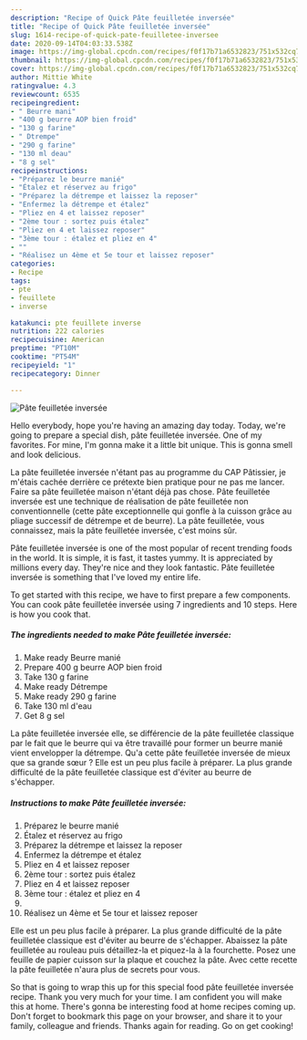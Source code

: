 ```yaml
---
description: "Recipe of Quick Pâte feuilletée inversée"
title: "Recipe of Quick Pâte feuilletée inversée"
slug: 1614-recipe-of-quick-pate-feuilletee-inversee
date: 2020-09-14T04:03:33.538Z
image: https://img-global.cpcdn.com/recipes/f0f17b71a6532823/751x532cq70/pate-feuilletee-inversee-photo-principale-de-la-recette.jpg
thumbnail: https://img-global.cpcdn.com/recipes/f0f17b71a6532823/751x532cq70/pate-feuilletee-inversee-photo-principale-de-la-recette.jpg
cover: https://img-global.cpcdn.com/recipes/f0f17b71a6532823/751x532cq70/pate-feuilletee-inversee-photo-principale-de-la-recette.jpg
author: Mittie White
ratingvalue: 4.3
reviewcount: 6535
recipeingredient:
- " Beurre mani"
- "400 g beurre AOP bien froid"
- "130 g farine"
- " Dtrempe"
- "290 g farine"
- "130 ml deau"
- "8 g sel"
recipeinstructions:
- "Préparez le beurre manié"
- "Étalez et réservez au frigo"
- "Préparez la détrempe et laissez la reposer"
- "Enfermez la détrempe et étalez"
- "Pliez en 4 et laissez reposer"
- "2ème tour : sortez puis étalez"
- "Pliez en 4 et laissez reposer"
- "3ème tour : étalez et pliez en 4"
- ""
- "Réalisez un 4ème et 5e tour et laissez reposer"
categories:
- Recipe
tags:
- pte
- feuillete
- inverse

katakunci: pte feuillete inverse 
nutrition: 222 calories
recipecuisine: American
preptime: "PT10M"
cooktime: "PT54M"
recipeyield: "1"
recipecategory: Dinner

---
```



![Pâte feuilletée inversée](https://img-global.cpcdn.com/recipes/f0f17b71a6532823/751x532cq70/pate-feuilletee-inversee-photo-principale-de-la-recette.jpg)

Hello everybody, hope you're having an amazing day today. Today, we're going to prepare a special dish, pâte feuilletée inversée. One of my favorites. For mine, I'm gonna make it a little bit unique. This is gonna smell and look delicious.

La pâte feuilletée inversée n&#39;étant pas au programme du CAP Pâtissier, je m&#39;étais cachée derrière ce prétexte bien pratique pour ne pas me lancer. Faire sa pâte feuilletée maison n&#39;étant déjà pas chose. Pâte feuilletée inversée est une technique de réalisation de pâte feuilletée non conventionnelle (cette pâte exceptionnelle qui gonfle à la cuisson grâce au pliage successif de détrempe et de beurre). La pâte feuilletée, vous connaissez, mais la pâte feuilletée inversée, c&#39;est moins sûr.

Pâte feuilletée inversée is one of the most popular of recent trending foods in the world. It is simple, it is fast, it tastes yummy. It is appreciated by millions every day. They're nice and they look fantastic. Pâte feuilletée inversée is something that I've loved my entire life.


To get started with this recipe, we have to first prepare a few components. You can cook pâte feuilletée inversée using 7 ingredients and 10 steps. Here is how you cook that.

<!--inarticleads1-->

##### The ingredients needed to make Pâte feuilletée inversée:

1. Make ready  Beurre manié
1. Prepare 400 g beurre AOP bien froid
1. Take 130 g farine
1. Make ready  Détrempe
1. Make ready 290 g farine
1. Take 130 ml d&#39;eau
1. Get 8 g sel


La pâte feuilletée inversée elle, se différencie de la pâte feuilletée classique par le fait que le beurre qui va être travaillé pour former un beurre manié vient envelopper la détrempe. Qu&#39;a cette pâte feuilletée inversée de mieux que sa grande sœur ? Elle est un peu plus facile à préparer. La plus grande difficulté de la pâte feuilletée classique est d&#39;éviter au beurre de s&#39;échapper. 

<!--inarticleads2-->

##### Instructions to make Pâte feuilletée inversée:

1. Préparez le beurre manié
1. Étalez et réservez au frigo
1. Préparez la détrempe et laissez la reposer
1. Enfermez la détrempe et étalez
1. Pliez en 4 et laissez reposer
1. 2ème tour : sortez puis étalez
1. Pliez en 4 et laissez reposer
1. 3ème tour : étalez et pliez en 4
1. 
1. Réalisez un 4ème et 5e tour et laissez reposer


Elle est un peu plus facile à préparer. La plus grande difficulté de la pâte feuilletée classique est d&#39;éviter au beurre de s&#39;échapper. Abaissez la pâte feuilletée au rouleau puis détaillez-la et piquez-la à la fourchette. Posez une feuille de papier cuisson sur la plaque et couchez la pâte. Avec cette recette la pâte feuilletée n&#39;aura plus de secrets pour vous. 

So that is going to wrap this up for this special food pâte feuilletée inversée recipe. Thank you very much for your time. I am confident you will make this at home. There's gonna be interesting food at home recipes coming up. Don't forget to bookmark this page on your browser, and share it to your family, colleague and friends. Thanks again for reading. Go on get cooking!
